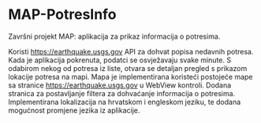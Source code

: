 # MAP-PotresInfo
Završni projekt MAP: aplikacija za prikaz informacija o potresima.


Koristi https://earthquake.usgs.gov API za dohvat popisa nedavnih potresa.
Kada je aplikacija pokrenuta, podatci se osvježavaju svake minute.
S odabirom nekog od potresa iz liste, otvara se detaljan pregled s prikazom lokacije potresa na mapi.
Mapa je implementirana koristeći postojeće mape sa stranice https://earthquake.usgs.gov u WebView kontroli.
Dodana stranica za postavljanje filtera za dohvaćanje informacija o potresima.
Implementirana lokalizacija na hrvatskom i engleskom jeziku, te dodana mogućnost promjene jezika iz aplikacije.
